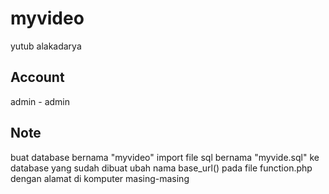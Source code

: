 # myvideo
yutub alakadarya

## Account
admin - admin

## Note
buat database bernama "myvideo"
import file sql bernama "myvide.sql" ke database yang sudah dibuat
ubah nama base_url() pada file function.php dengan alamat di komputer masing-masing
